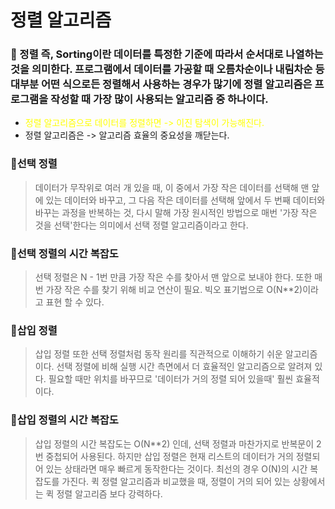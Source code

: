 # 정렬 알고리즘

### 📌 정렬 즉, Sorting이란 데이터를 특정한 기준에 따라서 순서대로 나열하는 것을 의미한다. 프로그램에서 데이터를 가공할 때 오름차순이나 내림차순 등 대부분 어떤 식으로든 정렬해서 사용하는 경우가 많기에 정렬 알고리즘은 프로그램을 작성할 때 가장 많이 사용되는 알고리즘 중 하나이다.

- <span style="color:yellow">정렬 알고리즘으로 데이터를 정렬하면 -> 이진 탐색이 가능해진다.</span>
- 정렬 알고리즘은 -> 알고리즘 효율의 중요성을 깨닫는다.

### 🎈선택 정렬

> 데이터가 무작위로 여러 개 있을 때, 이 중에서 가장 작은 데이터를 선택해 맨 앞에 있는 데이터와 바꾸고, 그 다음 작은 데이터를 선택해 앞에서 두 번째 데이터와 바꾸는 과정을 반복하는 것, 다시 말해 가장 원시적인 방법으로 매번 '가장 작은 것을 선택'한다는 의미에서 선택 정렬 알고리즘이라고 한다.

### 🎈선택 정렬의 시간 복잡도

> 선택 정렬은 N - 1번 만큼 가장 작은 수를 찾아서 맨 앞으로 보내야 한다. 또한 매번 가장 작은 수를 찾기 위해 비교 연산이 필요. 빅오 표기법으로 O(N\*\*2)이라고 표현 할 수 있다.

### 🎈삽입 정렬

> 삽입 정렬 또한 선택 정렬처럼 동작 원리를 직관적으로 이해하기 쉬운 알고리즘이다. 선택 정렬에 비해 실행 시간 측면에서 더 효율적인 알고리즘으로 알려져 있다. 필요할 때만 위치를 바꾸므로 '데이터가 거의 정렬 되어 있을때' 훨씬 효율적이다.

### 🎈삽입 정렬의 시간 복잡도

> 삽입 정렬의 시간 복잡도는 O(N\*\*2) 인데, 선택 정렬과 마찬가지로 반복문이 2번 중첩되어 사용된다. 하지만 삽입 정렬은 현재 리스트의 데이터가 거의 정렬되어 있는 상태라면 매우 빠르게 동작한다는 것이다. 최선의 경우 O(N)의 시간 복잡도를 가진다. 퀵 정렬 알고리즘과 비교했을 때, 정렬이 거의 되어 있는 상황에서는 퀵 정렬 알고리즘 보다 강력하다.
